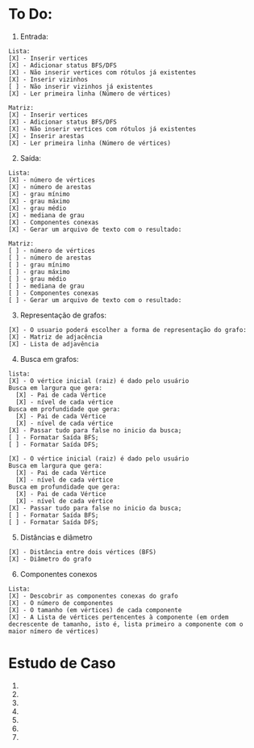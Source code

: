 # To Do:

  1. Entrada:

    Lista:
    [X] - Inserir vertices
    [X] - Adicionar status BFS/DFS
    [X] - Não inserir vertices com rótulos já existentes
    [X] - Inserir vizinhos
    [ ] - Não inserir vizinhos já existentes
    [X] - Ler primeira linha (Número de vértices)

    Matriz:
    [X] - Inserir vertices
    [X] - Adicionar status BFS/DFS
    [X] - Não inserir vertices com rótulos já existentes
    [X] - Inserir arestas
    [X] - Ler primeira linha (Número de vértices)

  2. Saída:

    Lista:
    [X] - número de vértices
    [X] - número de arestas
    [X] - grau mínimo
    [X] - grau máximo
    [X] - grau médio
    [X] - mediana de grau
    [X] - Componentes conexas
    [X] - Gerar um arquivo de texto com o resultado:

    Matriz:
    [ ] - número de vértices
    [ ] - número de arestas
    [ ] - grau mínimo
    [ ] - grau máximo
    [ ] - grau médio
    [ ] - mediana de grau
    [ ] - Componentes conexas
    [ ] - Gerar um arquivo de texto com o resultado:

  3. Representação de grafos:

    [X] - O usuario poderá escolher a forma de representação do grafo:
    [X] - Matriz de adjacência
    [X] - Lista de adjavência

  4. Busca em grafos:

    lista:
    [X] - O vértice inicial (raiz) é dado pelo usuário
    Busca em largura que gera:
      [X] - Pai de cada Vértice
      [X] - nível de cada vértice
    Busca em profundidade que gera:
      [X] - Pai de cada Vértice
      [X] - nível de cada vértice
    [X] - Passar tudo para false no inicio da busca;
    [ ] - Formatar Saída BFS;
    [ ] - Formatar Saída DFS;

    [X] - O vértice inicial (raiz) é dado pelo usuário
    Busca em largura que gera:
      [X] - Pai de cada Vértice
      [X] - nível de cada vértice
    Busca em profundidade que gera:
      [X] - Pai de cada Vértice
      [X] - nível de cada vértice
    [X] - Passar tudo para false no inicio da busca;
    [ ] - Formatar Saída BFS;
    [ ] - Formatar Saída DFS;

  5. Distâncias e diâmetro

    [X] - Distância entre dois vértices (BFS)
    [X] - Diâmetro do grafo

  6. Componentes conexos

    Lista:
    [X] - Descobrir as componentes conexas do grafo
    [X] - O número de componentes
    [X] - O tamanho (em vértices) de cada componente
    [X] - A Lista de vértices pertencentes à componente (em ordem decrescente de tamanho, isto é, lista primeiro a componente com o maior nímero de vértices)
  
# Estudo de Caso

1. 
2. 
3. 
4. 
5. 
6. 
7. 